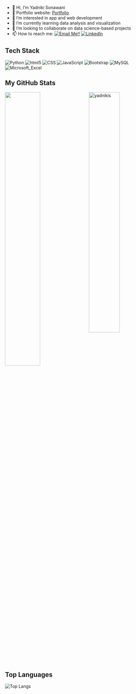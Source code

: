 - 👋 Hi, I’m Yadniki Sonawani
- 🎯 Portfolio website: [Portfolio](https://nikixx2002.wixsite.com/website)
- 👀 I’m interested in app and web development
- 🌱 I’m currently learning data analysis and visualization 
- 💞️ I’m looking to collaborate on data science-based projects
- 📫 How to reach me: <a href="mailto:yadniki.sonawani@gmail.com">![Email Me!!](https://img.shields.io/badge/Gmail-D14836?style=flat-square&logo=gmail&logoColor=white)</a> <a href="https://www.linkedin.com/in/yadniki-s-27472a21b/">![LinkedIn](https://img.shields.io/badge/LinkedIn-0077B5?style=flat-square&logo=linkedin&logoColor=white)</a>

## Tech Stack
<p>
  <img alt="Python" src="https://img.shields.io/badge/Python%20-%2314354C.svg?style=flat-square&logo=python&logoColor=white" />
  <img alt="html5" src="https://img.shields.io/badge/-HTML5-E34F26?style=flat-square&logo=html5&logoColor=white" />
  <img alt="CSS" src="https://img.shields.io/badge/CSS%20-%231572B6.svg?style=flat-square&logo=css3&logoColor=white" />
  <img alt="JavaScript" src="https://img.shields.io/badge/JavaScript%20-%23F7DF1E.svg?style=flat-square&logo=javascript&logoColor=black" />
  <img alt="Bootstrap" src="https://img.shields.io/badge/Bootstrap-563D7C?style=flat-square&logo=bootstrap&logoColor=white" />
  <img alt="MySQL" src="https://img.shields.io/badge/MySQL-00000F?style=flat-square&logo=mysql&logoColor=white" />
 <img alt="Microsoft_Excel" src="https://img.shields.io/badge/Microsoft_Excel-217346?style=flat-square&logo=microsoft-excel&logoColor=white" />
</p>

## My GitHub Stats

 <img src="https://github-readme-stats.vercel.app/api?username=yadnikis&show_icons=true&theme=gotham" alt="yadnikis" width="45%" align="right"/>
 <img  src="https://github-readme-streak-stats.herokuapp.com/?user=yadnikis&theme=dark" width="48%" >

## Top Languages
  
  ![Top Langs](https://github-readme-stats.vercel.app/api/top-langs/?username=yadnikis&layout=compact&theme=highcontrast&hide_border=true\">)
  

<!---
yadnikis/yadnikis is a ✨ special ✨ repository because its `README.md` (this file) appears on your GitHub profile.
You can click the Preview link to take a look at your changes.
--->
